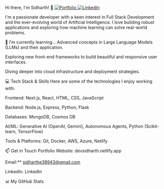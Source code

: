 Hi there, I'm Sidharth! 👋
<a href="https://www.google.com/search?q=https://devsidharth.netlify.app/" target="_blank">
<img src="https://www.google.com/search?q=https://img.shields.io/badge/Portfolio-WebApp-blue%3Fstyle%3Dfor-the-badge%26logo%3Dnetlify" alt="Portfolio">
</a>
<a href="https://www.linkedin.com/in/sidharthe" target="_blank">
<img src="https://www.google.com/search?q=https://img.shields.io/badge/LinkedIn-Profile-blue%3Fstyle%3Dfor-the-badge%26logo%3Dlinkedin" alt="LinkedIn">
</a>

I'm a passionate developer with a keen interest in Full Stack Development and the ever-evolving world of Artificial Intelligence. I love building robust applications and exploring how machine learning can solve real-world problems.

🌱 I’m currently learning...
Advanced concepts in Large Language Models (LLMs) and their application.

Exploring new front-end frameworks to build beautiful and responsive user interfaces.

Diving deeper into cloud infrastructure and deployment strategies.

💻 Tech Stack & Skills
Here are some of the technologies I enjoy working with:

Frontend: Next.js, React, HTML, CSS, JavaScript

Backend: Node.js, Express, Python, Flask

Databases: MongoDB, Cosmos DB

AI/ML: Generative AI (OpenAI, Gemini), Autonomous Agents, Python (Scikit-learn, TensorFlow)

Tools & Platforms: Git, Docker, AWS, Azure, Netlify

📫 Get in Touch
Portfolio Website: devsidharth.netlify.app

Email:** sidharthe38943@gmail.com

LinkedIn: LinkedIn

📊 My GitHub Stats
